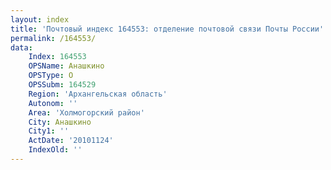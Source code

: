 ```yaml
---
layout: index
title: 'Почтовый индекс 164553: отделение почтовой связи Почты России'
permalink: /164553/
data:
    Index: 164553
    OPSName: Анашкино
    OPSType: О
    OPSSubm: 164529
    Region: 'Архангельская область'
    Autonom: ''
    Area: 'Холмогорский район'
    City: Анашкино
    City1: ''
    ActDate: '20101124'
    IndexOld: ''
---
```


